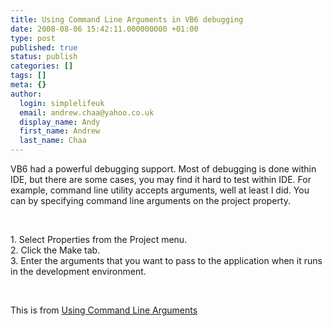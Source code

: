 ```yaml
---
title: Using Command Line Arguments in VB6 debugging
date: 2008-08-06 15:42:11.000000000 +01:00
type: post
published: true
status: publish
categories: []
tags: []
meta: {}
author:
  login: simplelifeuk
  email: andrew.chaa@yahoo.co.uk
  display_name: Andy
  first_name: Andrew
  last_name: Chaa
---
```

</p>
<p>VB6 had a powerful debugging support. Most of debugging is done within IDE, but there are some cases, you may find it hard to test within IDE. For example, command line utility accepts arguments, well at least I did. You can by specifying command line arguments on the project property. </p>
<p>&#160;</p>
<p>1. Select Properties from the Project menu.    <br />2. Click the Make tab.     <br />3. Enter the arguments that you want to pass to the application when it runs in the development environment.</p></p>
<p>&#160;</p>
<p>This is from <a href="http://www.devx.com/getHelpOn/10MinuteSolution/20366">Using Command Line Arguments</a></p>
